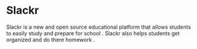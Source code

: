 Slackr 
======

Slackr is a new and open source educational platform that allows students to easily study and prepare for school . Slackr also helps students get organized and do there homework . 